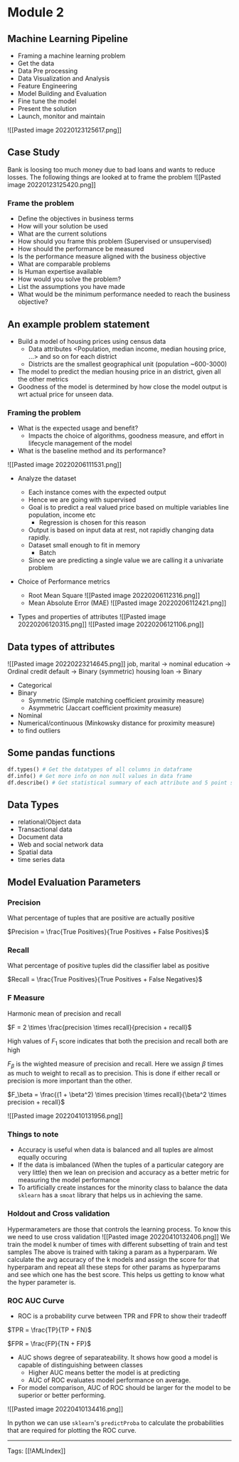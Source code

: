 # Module 2
## Machine Learning Pipeline
- Framing a machine learning problem
- Get the data
- Data Pre processing
- Data Visualization and Analysis
- Feature Engineering
- Model Building and Evaluation
- Fine tune the model
- Present the solution
- Launch, monitor and maintain

![[Pasted image 20220123125617.png]]

## Case Study
Bank is loosing too much money due to bad loans and wants to reduce losses. The following things are looked at to frame the problem
![[Pasted image 20220123125420.png]]

### Frame the problem
- Define the objectives in business terms
- How will your solution be used
- What are the current solutions
- How should you frame this problem (Supervised or unsupervised)
- How should the performance be measured
- Is the performance measure aligned with the business objective
- What are comparable problems
- Is Human expertise available
- How would you solve the problem?
- List the assumptions you have made
- What would be the minimum performance needed to reach the business objective? 

## An example problem statement
- Build a model of housing prices using census data
	- Data attributes <Population, median income, median housing price, ...> and so on for each district
	- Districts are the smallest geographical unit (population ~600-3000)
- The model to predict the median housing price in an district, given all the other metrics
- Goodness of the model is determined by how close the model output is wrt actual price for unseen data.

### Framing the problem
- What is the expected usage and benefit?
	- Impacts the choice of algorithms, goodness measure, and effort in lifecycle management of the model
- What is the baseline method and its performance?

![[Pasted image 20220206111531.png]]

- Analyze the dataset
	- Each instance comes with the expected output
	- Hence we are going with supervised
	- Goal is to predict a real valued price based on multiple variables line population, income etc
		- Regression is chosen for this reason
	- Output is based on input data at rest, not rapidly changing data rapidly.
	- Dataset small enough to fit in memory
		- Batch
	- Since we are predicting a single value we are calling it a univariate problem

- Choice of Performance metrics
	- Root Mean Square
	   ![[Pasted image 20220206112316.png]]
	- Mean Absolute Error (MAE)
	   ![[Pasted image 20220206112421.png]]
	   
- Types and properties of attributes
![[Pasted image 20220206120315.png]]
![[Pasted image 20220206121106.png]]

## Data types of attributes
![[Pasted image 20220223214645.png]]
job, marital -> nominal
education -> Ordinal
credit default -> Binary (symmetric)
housing loan -> Binary

- Categorical
- Binary
	- Symmetric (Simple matching coefficient proximity measure)
	- Asymmetric (Jaccart coefficient proximity measure)
- Nominal
- Numerical/continuous (Minkowsky distance for proximity measure)
- to find outliers


## Some pandas functions
```python
df.types() # Get the datatypes of all columns in dataframe
df.info() # Get more info on non null values in data frame
df.describe() # Get statistical summary of each attribute and 5 point summary of numberic attributes
```

## Data Types
- relational/Object data
- Transactional data
- Document data
- Web and social network data
- Spatial data
- time series data

## Model Evaluation Parameters
### Precision
What percentage of tuples that are positive are actually positive

$Precision = \frac{True Positives}{True Positives + False Positives}$

### Recall
What percentage of positive tuples did the classifier label as positive

$Recall = \frac{True Positives}{True Positives + False Negatives}$

### F Measure
Harmonic mean of precision and recall

$F = 2 \times \frac{precision \times recall}{precision + recall}$

High values of $F_1$ score indicates that both the precision and recall both are high

$F_\beta$ is the wighted measure of precision and recall. Here we assign $\beta$ times as much to weight to recall as to precision. This is done if either recall or precision is more important than the other.

$F_\beta = \frac{(1 + \beta^2) \times precision \times recall}{\beta^2 \times precision + recall}$

![[Pasted image 20220410131956.png]]

### Things to note
- Accuracy is useful when data is balanced and all tuples are almost equally occuring
- If the data is imbalanced (When the tuples of a particular category are very little) then we lean on precision and accuracy as a better metric for measuring the model performance
- To artificially create instances for the minority class to balance the data `sklearn` has a `smoat` library that helps us in achieving the same.

### Holdout and Cross validation
Hypermarameters are those that controls the learning process. To know this we need to use cross validation 
![[Pasted image 20220410132406.png]]
We train the model k number of times with different subsetting of train and test samples
The above is trained with taking a param as a hyperparam. We calculate the avg accuracy of the k models and assign the score for that hyperparam and repeat all these steps for other params as hyperparams and see which one has the best score. This helps us getting to know what the hyper parameter is.

### ROC AUC Curve
- ROC is a probability curve between TPR and FPR to show their tradeoff

$TPR = \frac{TP}{TP + FN}$

$FPR = \frac{FP}{TN + FP}$

- AUC shows degree of separateability. It shows how good a model is capable of distinguishing between classes
	- Higher AUC means better the model is at predicting
	- AUC of ROC evaluates model performance on average.
- For model comparison, AUC of ROC should be larger for the model to be superior or better performing.

![[Pasted image 20220410134416.png]]

In python we can use `sklearn`'s `predictProba` to calculate the probabilities that are required for plotting the ROC curve.

---
Tags: [[!AMLIndex]]